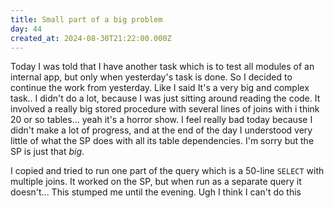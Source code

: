 ```yaml
---
title: Small part of a big problem
day: 44
created_at: 2024-08-30T21:22:00.000Z
---
```

Today I was told that I have another task which is to test all modules of an
internal app, but only when yesterday's task is done. So I decided to continue
the work from yesterday. Like I said It's a very big and complex task.. I didn't
do a lot, because I was just sitting around reading the code. It involved a
really big stored procedure with several lines of joins with i think 20 or so
tables... yeah it's a horror show. I feel really bad today because I didn't make
a lot of progress, and at the end of the day I understood very little of what
the SP does with all its table dependencies. I'm sorry but the SP is just that
_big_.

I copied and tried to run one part of the query which is a 50-line `SELECT` with
multiple joins. It worked on the SP, but when run as a separate query it
doesn't... This stumped me until the evening. Ugh I think I can't do this

